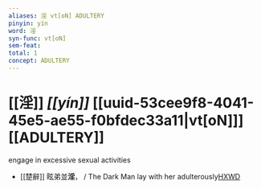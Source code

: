 ```yaml
---
aliases: 淫 vt[oN] ADULTERY
pinyin: yín
word: 淫
syn-func: vt[oN]
sem-feat: 
total: 1
concept: ADULTERY 
---
```

# [[淫]] *[[yín]]*  [[uuid-53cee9f8-4041-45e5-ae55-f0bfdec33a11|vt[oN]]] [[ADULTERY]]
engage in excessive sexual activities
 - [[楚辭]] 眩弟並**淫**， / The Dark Man lay with her adulterously[HXWD](https://hxwd.org/textview.html?location=KR4a0001_tls_003-5a.52)